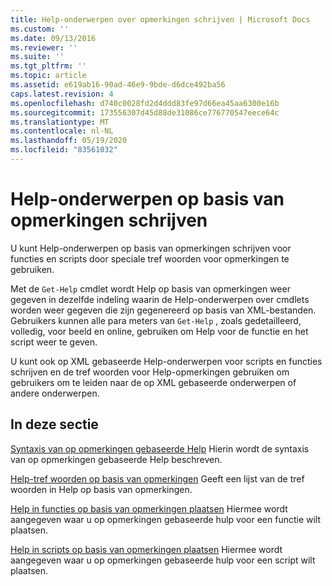 ```yaml
---
title: Help-onderwerpen over opmerkingen schrijven | Microsoft Docs
ms.custom: ''
ms.date: 09/13/2016
ms.reviewer: ''
ms.suite: ''
ms.tgt_pltfrm: ''
ms.topic: article
ms.assetid: e619ab16-90ad-46e9-9bde-d6dce492ba56
caps.latest.revision: 4
ms.openlocfilehash: d740c0028fd2d4ddd83fe97d66ea45aa6300e16b
ms.sourcegitcommit: 173556307d45d88de31086ce776770547eece64c
ms.translationtype: MT
ms.contentlocale: nl-NL
ms.lasthandoff: 05/19/2020
ms.locfileid: "83561032"
---
```

# <a name="writing-comment-based-help-topics"></a>Help-onderwerpen op basis van opmerkingen schrijven

U kunt Help-onderwerpen op basis van opmerkingen schrijven voor functies en scripts door speciale tref woorden voor opmerkingen te gebruiken.

 Met de `Get-Help` cmdlet wordt Help op basis van opmerkingen weer gegeven in dezelfde indeling waarin de Help-onderwerpen over cmdlets worden weer gegeven die zijn gegenereerd op basis van XML-bestanden. Gebruikers kunnen alle para meters van `Get-Help` , zoals gedetailleerd, volledig, voor beeld en online, gebruiken om Help voor de functie en het script weer te geven.

 U kunt ook op XML gebaseerde Help-onderwerpen voor scripts en functies schrijven en de tref woorden voor Help-opmerkingen gebruiken om gebruikers om te leiden naar de op XML gebaseerde onderwerpen of andere onderwerpen.

## <a name="in-this-section"></a>In deze sectie

 [Syntaxis van op opmerkingen gebaseerde Help](./syntax-of-comment-based-help.md) Hierin wordt de syntaxis van op opmerkingen gebaseerde Help beschreven.

 [Help-tref woorden op basis van opmerkingen](./comment-based-help-keywords.md) Geeft een lijst van de tref woorden in Help op basis van opmerkingen.

 [Help in functies op basis van opmerkingen plaatsen](./placing-comment-based-help-in-functions.md) Hiermee wordt aangegeven waar u op opmerkingen gebaseerde hulp voor een functie wilt plaatsen.

 [Help in scripts op basis van opmerkingen plaatsen](./placing-comment-based-help-in-scripts.md) Hiermee wordt aangegeven waar u op opmerkingen gebaseerde hulp voor een script wilt plaatsen.
